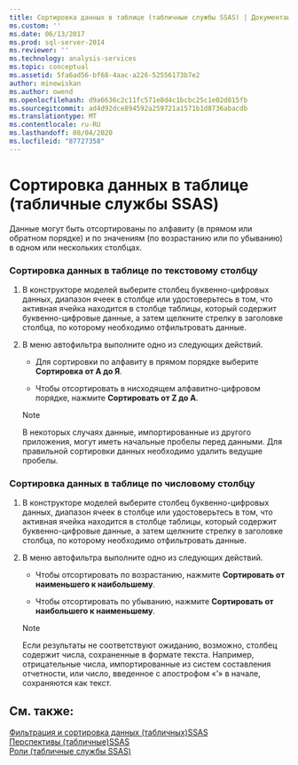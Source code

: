 ```yaml
---
title: Сортировка данных в таблице (табличные службы SSAS) | Документация Майкрософт
ms.custom: ''
ms.date: 06/13/2017
ms.prod: sql-server-2014
ms.reviewer: ''
ms.technology: analysis-services
ms.topic: conceptual
ms.assetid: 5fa6ad56-bf68-4aac-a226-52556173b7e2
author: minewiskan
ms.author: owend
ms.openlocfilehash: d9a6636c2c11fc571e8d4c1bcbc25c1e02d815fb
ms.sourcegitcommit: ad4d92dce894592a259721a1571b1d8736abacdb
ms.translationtype: MT
ms.contentlocale: ru-RU
ms.lasthandoff: 08/04/2020
ms.locfileid: "87727358"
---
```

# <a name="sort-data-in-a-table-ssas-tabular"></a>Сортировка данных в таблице (табличные службы SSAS)
  Данные могут быть отсортированы по алфавиту (в прямом или обратном порядке) и по значениям (по возрастанию или по убыванию) в одном или нескольких столбцах.  
  
### <a name="to-sort-the-data-in-a-table-based-on-a-text-column"></a>Сортировка данных в таблице по текстовому столбцу  
  
1.  В конструкторе моделей выберите столбец буквенно-цифровых данных, диапазон ячеек в столбце или удостоверьтесь в том, что активная ячейка находится в столбце таблицы, который содержит буквенно-цифровые данные, а затем щелкните стрелку в заголовке столбца, по которому необходимо отфильтровать данные.  
  
2.  В меню автофильтра выполните одно из следующих действий.  
  
    -   Для сортировки по алфавиту в прямом порядке выберите **Сортировка от А до Я**.  
  
    -   Чтобы отсортировать в нисходящем алфавитно-цифровом порядке, нажмите **Сортировать от Z до A**.  
  
    > [!NOTE]  
    >  В некоторых случаях данные, импортированные из другого приложения, могут иметь начальные пробелы перед данными. Для правильной сортировки данных необходимо удалить ведущие пробелы.  
  
### <a name="to-sort-the-data-in-a-table-based-on-a-numeric-column"></a>Сортировка данных в таблице по числовому столбцу  
  
1.  В конструкторе моделей выберите столбец буквенно-цифровых данных, диапазон ячеек в столбце или удостоверьтесь в том, что активная ячейка находится в столбце таблицы, который содержит буквенно-цифровые данные, а затем щелкните стрелку в заголовке столбца, по которому необходимо отфильтровать данные.  
  
2.  В меню автофильтра выполните одно из следующих действий.  
  
    -   Чтобы отсортировать по возрастанию, нажмите **Сортировать от наименьшего к наибольшему**.  
  
    -   Чтобы отсортировать по убыванию, нажмите **Сортировать от наибольшего к наименьшему**.  
  
    > [!NOTE]  
    >  Если результаты не соответствуют ожиданию, возможно, столбец содержит числа, сохраненные в формате текста. Например, отрицательные числа, импортированные из систем составления отчетности, или число, введенное с апострофом «’» в начале, сохраняются как текст.  
  
## <a name="see-also"></a>См. также:  
 [Фильтрация и сортировка данных &#40;табличных&#41;SSAS](../filter-and-sort-data-ssas-tabular.md)   
 [Перспективы &#40;табличные&#41;SSAS](perspectives-ssas-tabular.md)   
 [Роли (табличные службы SSAS)](roles-ssas-tabular.md)  
  
  
